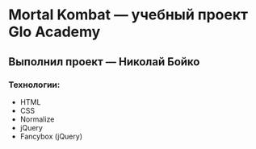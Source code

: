 # Mortal Kombat — учебный проект Glo Academy
## Выполнил проект — Николай Бойко
### Технологии:
- HTML
- CSS
- Normalize
- jQuery
- Fancybox (jQuery)
